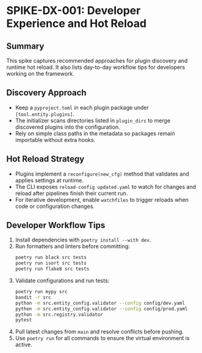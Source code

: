 # SPIKE-DX-001: Developer Experience and Hot Reload

## Summary
This spike captures recommended approaches for plugin discovery and runtime hot reload. It also lists day-to-day workflow tips for developers working on the framework.

## Discovery Approach
- Keep a `pyproject.toml` in each plugin package under `[tool.entity.plugins]`.
- The initializer scans directories listed in `plugin_dirs` to merge discovered plugins into the configuration.
- Rely on simple class paths in the metadata so packages remain importable without extra hooks.

## Hot Reload Strategy
- Plugins implement a `reconfigure(new_cfg)` method that validates and applies settings at runtime.
- The CLI exposes `reload-config updated.yaml` to watch for changes and reload after pipelines finish their current run.
- For iterative development, enable `watchfiles` to trigger reloads when code or configuration changes.

## Developer Workflow Tips
1. Install dependencies with `poetry install --with dev`.
2. Run formatters and linters before committing:
   ```bash
   poetry run black src tests
   poetry run isort src tests
   poetry run flake8 src tests
   ```
3. Validate configurations and run tests:
   ```bash
   poetry run mypy src
   bandit -r src
   python -m src.entity_config.validator --config config/dev.yaml
   python -m src.entity_config.validator --config config/prod.yaml
   python -m src.registry.validator
   pytest
   ```
4. Pull latest changes from `main` and resolve conflicts before pushing.
5. Use `poetry run` for all commands to ensure the virtual environment is active.
